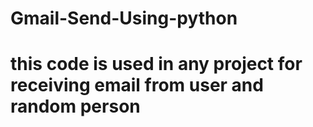 # Gmail-Send-Using-python
# this code is used in any project for receiving email from user and random person
